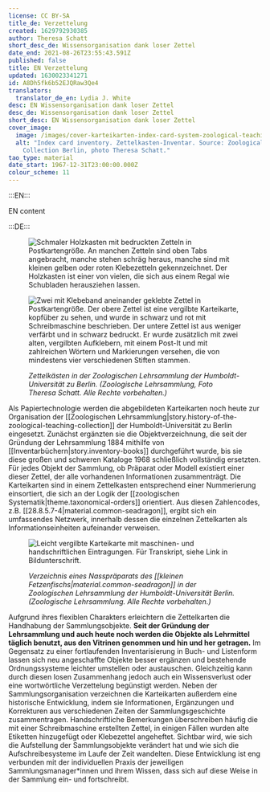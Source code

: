 ```yaml
---
license: CC BY-SA
title_de: Verzettelung
created: 1629792930385
author: Theresa Schatt
short_desc_de: Wissensorganisation dank loser Zettel
date_end: 2021-08-26T23:55:43.591Z
published: false
title: EN Verzettelung
updated: 1630023341271
id: A8Dh5fk6b52EJQRaw3Qe4
translators:
  translator_de_en: Lydia J. White
desc: EN Wissensorganisation dank loser Zettel
desc_de: Wissensorganisation dank loser Zettel
short_desc: EN Wissensorganisation dank loser Zettel
cover_image:
  image: /images/cover-karteikarten-index-card-system-zoological-teaching-collection-zoologische-lehrsammlung.png
  alt: "Index card inventory. Zettelkasten-Inventar. Source: Zoological Teaching
    Collection Berlin, photo Theresa Schatt."
tao_type: material
date_start: 1967-12-31T23:00:00.000Z
colour_scheme: 11
---
```


:::EN:::

EN content

:::DE:::

<figure>

<div class="series">

![Schmaler Holzkasten mit bedruckten Zetteln in Postkartengröße. An manchen Zetteln sind oben Tabs angebracht, manche stehen schräg heraus, manche sind mit kleinen gelben oder roten Klebezetteln gekennzeichnet. Der Holzkasten ist einer von vielen, die sich aus einem Regal wie Schubladen herausziehen lassen.](/images/guests/zettelkasten-zoologische-lehrsammlung-index-card-catalogue-zoological-teaching-collection-berlin.jpg)

![Zwei mit Klebeband aneinander geklebte Zettel in Postkartengröße. Der obere Zettel ist eine vergilbte Karteikarte, kopfüber zu sehen, und wurde in schwarz und rot mit Schreibmaschine beschrieben. Der untere Zettel ist aus weniger verfärbt und in schwarz bedruckt. Er wurde zusätzlich mit zwei alten, vergilbten Aufklebern, mit einem Post-It und mit zahlreichen Wörtern und Markierungen versehen, die von mindestens vier verschiedenen Stiften stammen.](/images/guests/old-and-new-index-cards-zoological-teaching-collection-alte-und-neue-karteikarte-zoologische-lehrsammlung-berlin.jpg)

</div>

<figcaption>

_Zettelkästen in der Zoologischen Lehrsammlung der Humboldt-Universität zu Berlin. (Zoologische Lehrsammlung, Foto Theresa Schatt. Alle Rechte vorbehalten.)_

</figcaption>

</figure>



Als Papiertechnologie werden die abgebildeten Karteikarten noch heute zur Organisation der [[Zoologischen Lehrsammlung|story.history-of-the-zoological-teaching-collection]] der Humboldt-Universität zu Berlin eingesetzt. Zunächst ergänzten sie die Objektverzeichnung, die seit der Gründung der Lehrsammlung 1884 mithilfe von [[Inventarbüchern|story.inventory-books]] durchgeführt wurde, bis sie diese großen und schweren Kataloge 1968 schließlich vollständig ersetzten. Für jedes Objekt der Sammlung, ob Präparat oder Modell existiert einer dieser Zettel, der alle vorhandenen Informationen zusammenträgt. Die Karteikarten sind in einem Zettelkasten entsprechend einer Nummerierung einsortiert, die sich an der Logik der [[zoologischen Systematik|theme.taxonomical-orders]] orientiert. Aus diesen Zahlencodes, z.B. [[28.8.5.7-4|material.common-seadragon]], ergibt sich ein umfassendes Netzwerk, innerhalb dessen die einzelnen Zettelkarten als Informationseinheiten aufeinander verweisen.

<figure>

![Leicht vergilbte Karteikarte mit maschinen- und handschriftlichen Eintragungen. Für Transkript, siehe Link in Bildunterschrift.](/images/common-seadragon-index-card-kleiner-fetzenfisch-karteikarte.jpg)

<figcaption>

_Verzeichnis eines Nasspräparats des [[kleinen Fetzenfischs|material.common-seadragon]] in der Zoologischen Lehrsammlung der Humboldt-Universität Berlin. (Zoologische Lehrsammlung. Alle Rechte vorbehalten.)_

</figcaption>

</figure>

Aufgrund ihres flexiblen Charakters erleichtern die Zettelkarten die Handhabung der Sammlungsobjekte. **Seit der Gründung der Lehrsammlung und auch heute noch werden die Objekte als Lehrmittel täglich benutzt, aus den Vitrinen genommen und hin und her getragen.** Im Gegensatz zu einer fortlaufenden Inventarisierung in Buch- und Listenform lassen sich neu angeschaffte Objekte besser ergänzen und bestehende Ordnungssysteme leichter umstellen oder austauschen. Gleichzeitig kann durch diesen losen Zusammenhang jedoch auch ein Wissensverlust oder eine wortwörtliche Verzettelung begünstigt werden. Neben der Sammlungsorganisation verzeichnen die Karteikarten außerdem eine historische Entwicklung, indem sie Informationen, Ergänzungen und Korrekturen aus verschiedenen Zeiten der Sammlungsgeschichte zusammentragen. Handschriftliche Bemerkungen überschreiben häufig die mit einer Schreibmaschine erstellten Zettel, in einigen Fällen wurden alte Etiketten hinzugefügt oder Klebezettel angeheftet.  Sichtbar wird, wie sich die Aufstellung der Sammlungsobjekte verändert hat und wie sich die Aufschreibesysteme im Laufe der Zeit wandelten. Diese Entwicklung ist eng verbunden mit der individuellen Praxis der jeweiligen Sammlungsmanager\*innen und ihrem Wissen, dass sich auf diese Weise in der Sammlung ein- und fortschreibt.
